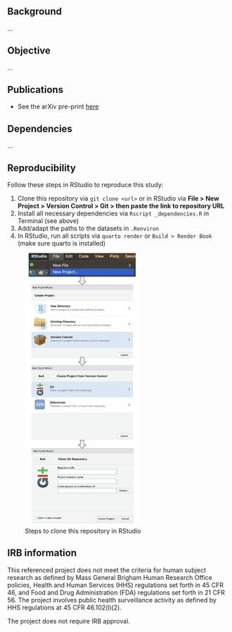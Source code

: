 
## Background

...

## Objective

...

## Publications

-   See the arXiv pre-print [here](https://arxiv.org/abs/2405.10925)

## Dependencies

...

## Reproducibility

Follow these steps in RStudio to reproduce this study:

1.  Clone this repository via `git clone <url>` or in RStudio via **File
    &gt; New Project &gt; Version Control &gt; Git &gt; then paste the
    link to repository URL**
2.  Install all necessary dependencies via `Rscript _dependencies.R` in
    Terminal (see above)
3.  Add/adapt the paths to the datasets in `.Renviron`
4.  In RStudio, run all scripts via `quarto render` or
    `Build > Render Book` (make sure quarto is installed)

<figure>
<img src="RStudio_init.png" data-fig-align="center" width="259"
alt="Steps to clone this repository in RStudio" />
<figcaption aria-hidden="true">Steps to clone this repository in
RStudio</figcaption>
</figure>


## IRB information

This referenced project does not meet the criteria for human subject
research as defined by Mass General Brigham Human Research Office
policies, Health and Human Services (HHS) regulations set forth in 45
CFR 46, and Food and Drug Administration (FDA) regulations set forth in
21 CFR 56. The project involves public health surveillance activity as
defined by HHS regulations at 45 CFR 46.102(l)(2).

The project does not require IRB approval.
